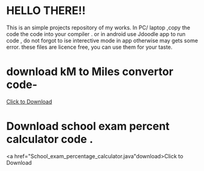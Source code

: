  # HELLO THERE!!
This is an simple projects repository of my works.
In PC/ laptop ,copy the code the code into your compiler . or in android use Jdoodle app to run code , do not forgot to ise interective mode in app otherwise may gets some error.
these files are licence free, you can use them for your taste.
# download kM to Miles convertor code-
<a href="Kilometer_to_miles_convertor.java" download>Click to Download</a>

# Download school exam percent calculator code .
<a href="School_exam_percentage_calculator.java"download>Click to Download</a>
